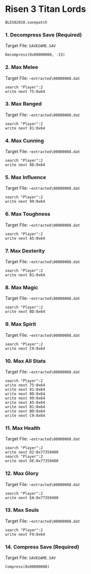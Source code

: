 #  Risen 3 Titan Lords 

`BLES02010.savepatch`

### 1. Decompress Save (Required)

Target File: `SAVEGAME.SAV`

```
Decompress(0x00000008, -15)
```

### 2. Max Melee

Target File: `~extracted\00000008.dat`

```
search "Player":2
write next 75:0x64
```

### 3. Max Ranged

Target File: `~extracted\00000008.dat`

```
search "Player":2
write next 81:0x64
```

### 4. Max Cunning

Target File: `~extracted\00000008.dat`

```
search "Player":2
write next 8D:0x64
```

### 5. Max Influence

Target File: `~extracted\00000008.dat`

```
search "Player":2
write next 99:0x64
```

### 6. Max Toughness

Target File: `~extracted\00000008.dat`

```
search "Player":2
write next A5:0x64
```

### 7. Max Dexterity

Target File: `~extracted\00000008.dat`

```
search "Player":2
write next B1:0x64
```

### 8. Max Magic

Target File: `~extracted\00000008.dat`

```
search "Player":2
write next BD:0x64
```

### 9. Max Spirit

Target File: `~extracted\00000008.dat`

```
search "Player":2
write next C9:0x64
```

### 10. Max All Stats

Target File: `~extracted\00000008.dat`

```
search "Player":2
write next 75:0x64
write next 81:0x64
write next 8D:0x64
write next 99:0x64
write next A5:0x64
write next B1:0x64
write next BD:0x64
write next C9:0x64
```

### 11. Max Health

Target File: `~extracted\00000008.dat`

```
search "Player":2
write next D2:0x77359400
search "Player":2
write next DE:0x77359400
```

### 12. Max Glory

Target File: `~extracted\00000008.dat`

```
search "Player":2
write next EA:0x77359400
```

### 13. Max Souls

Target File: `~extracted\00000008.dat`

```
search "Player":2
write next F9:0x64
```

### 14. Compress Save (Required)

Target File: `SAVEGAME.SAV`

```
Compress(0x00000008)
```

